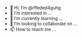 - 👋 Hi, I’m @rffeded4guhg
- 👀 I’m interested in ...
- 🌱 I’m currently learning ...
- 💞️ I’m looking to collaborate on ...
- 📫 How to reach me ...

<!---
rffeded4guhg/rffeded4guhg is a ✨ special ✨ repository because its `README.md` (this file) appears on your GitHub profile.
You can click the Preview link to take a look at your changes.
--->
